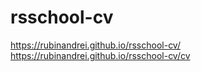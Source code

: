 # rsschool-cv
https://rubinandrei.github.io/rsschool-cv/ https://rubinandrei.github.io/rsschool-cv/cv
